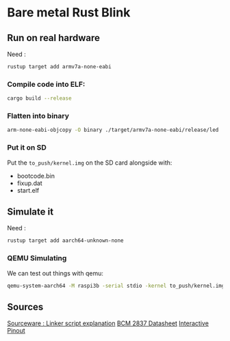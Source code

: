 # Bare metal Rust Blink

## Run on real hardware

Need : 
```bash
rustup target add armv7a-none-eabi
```

### Compile code into ELF: 
```bash
cargo build --release
```

### Flatten into binary
```bash
arm-none-eabi-objcopy -O binary ./target/armv7a-none-eabi/release/led ./kernel.img
```

### Put it on SD
Put the `to_push/kernel.img` on the SD card alongside with:
- bootcode.bin
- fixup.dat
- start.elf

## Simulate it
Need : 
```bash
rustup target add aarch64-unknown-none
```

### QEMU Simulating
We can test out things with qemu:
```bash
qemu-system-aarch64 -M raspi3b -serial stdio -kernel to_push/kernel.img
```

## Sources
[Sourceware : Linker script explanation](https://sourceware.org/binutils/docs/ld/Scripts.html#Scripts)
[BCM 2837 Datasheet](https://cs140e.sergio.bz/docs/BCM2837-ARM-Peripherals.pdf)
[Interactive Pinout](https://pinout.xyz/)

